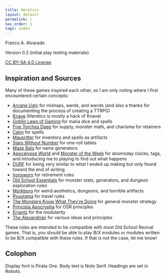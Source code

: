 ```yaml
---
title: Heretics
layout: default
permalink: /
nav_order: 1
tags: index
---
```





Franco A. Alvarado

Version 0.2 (initial play testing materials)

[CC BY-SA 4.0 License](https://creativecommons.org/licenses/by-sa/4.0/)

## Inspiration and Sources

Many of these games inspired each other, so I am only noting where I first encountered certain concepts:
- [Arcane Ugly](https://miscastterrain.itch.io/arcaneugly) for mishaps, wards, and wands (and also a thanks for documenting the process of creating a TTRPG)
- [Knave](https://questingbeast.itch.io/knave) (Heretics is mostly a hack of Knave)
- [Goblin Laws of Gaming](https://goblinpunch.blogspot.com/2016/05/the-glog.html) for mana dice and spells
- [Five Torches Deep](https://www.fivetorchesdeep.com/) for supply, monster math, and charisma for retainers
- [Cairn](cairnrpg.com/) for spells
- [Mausritter](https://mausritter.com/) for inventory and spells as artifacts
- [Stars Without Number](https://www.drivethrurpg.com/product/230009/stars-without-number-revised-edition-free-version) for one-roll tables
- [Maze Rats](https://questingbeast.itch.io/maze-rats) for name generators
- [Apocalypse World](http://www.apocalypse-world.com/) and [Monster of the Week](https://evilhat.com/product/monster-of-the-week/) for doomsday clocks, tags, and introducing me to playing to find out what happens
- [DURF](https://emielboven.itch.io/durf) for being very similar to what I ended up making but only found toward the end of writing
- [Ironsworn](https://www.ironswornrpg.com/) for retirement rules
- [Old School Essentials](https://necroticgnome.com/) for monster stats, generators, and dungeon exploration rules
- [Morkborg](https://morkborg.com/) for weird aesthetics, dungeons, and horrible artifacts 
- [Ryuutama](https://kotodama.itch.io/ryuutama-natural-fantasy-roleplay) for travel rules
- [The Monsters Know What They're Doing](https://www.themonstersknow.com/) for general monster strategy
- [Principia Apocrypha](https://drive.google.com/file/d/1rN5w4-azTq3Kbn0Yvk9nfqQhwQ1R5by1/view) for OSR principles 
- [Errants](https://www.drivethrurpg.com/product/400164/Errant) for the modularity
- [The Alexandrian](https://thealexandrian.net/) for various ideas and principles

These rules are intended to be compatible with most Old School Revival games. That is, you should be able to play B/X modules or modules written to be B/X compatible with these rules. If that is not the case, let me know!

## Colophon
Display font is Pirata One. Body text is Noto Serif. Headings are set in Roboto.

